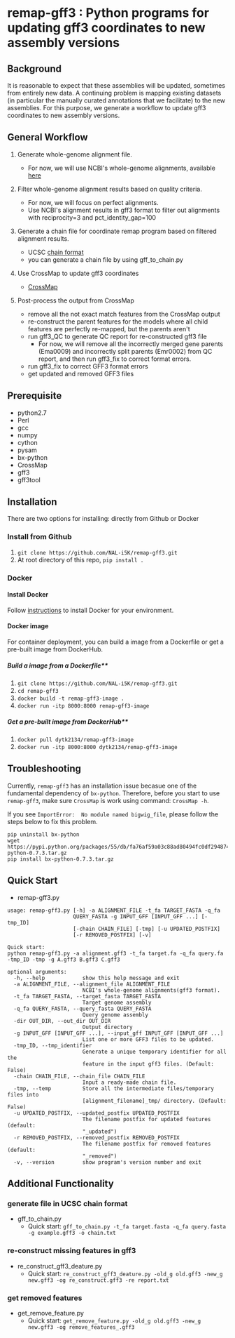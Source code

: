 # remap-gff3 : Python programs for updating gff3 coordinates to new assembly versions

## Background

It is reasonable to expect that these assemblies will be updated, sometimes from entirely new data. A continuing problem is mapping existing datasets (in particular the manually curated annotations that we facilitate) to the new assemblies. For this purpose, we generate a workflow to update gff3 coordinates to new assembly versions.

## General Workflow

1. Generate whole-genome alignment file.
    * For now, we will use NCBI's whole-genome alignments, available [here](ftp://ftp.ncbi.nlm.nih.gov/pub/remap/)

2. Filter whole-genome alignment results based on quality criteria.
    * For now, we will focus on perfect alignments. 
    * Use NCBI's alignment results in gff3 format to filter out alignments with reciprocity=3 and pct_identity_gap=100
3. Generate a chain file for coordinate remap program based on filtered alignment results.
    * UCSC [chain format](https://genome.ucsc.edu/goldenpath/help/chain.html)
    * you can generate a chain file by using gff_to_chain.py
4. Use CrossMap to update gff3 coordinates
    * [CrossMap](http://crossmap.sourceforge.net/)
5. Post-process the output from CrossMap
    * remove all the not exact match features from the CrossMap output
    * re-construct the parent features for the models where all child features are perfectly re-mapped, but the parents aren't
    * run gff3_QC to generate QC report for re-constructed gff3 file
        * For now, we will remove all the incorrectly merged gene parents (Ema0009) and incorrectly split parents (Emr0002) from QC report, and then run gff3_fix to correct format errors.
    * run gff3_fix to correct GFF3 format errors
    * get updated and removed GFF3 files

## Prerequisite

* python2.7
* Perl
* gcc
* numpy
* cython
* pysam
* bx-python
* CrossMap
* gff3
* gff3tool

## Installation

There are two options for installing: directly from Github or Docker

### Install from Github

1. `git clone https://github.com/NAL-i5K/remap-gff3.git`
2. At root directory of this repo, `pip install .`

### Docker

#### Install Docker

Follow [instructions](https://docs.docker.com/install/) to install Docker for your environment.

#### Docker image

For container deployment, you can build a image from a Dockerfile or get a pre-built image from DockerHub.

##### Build a image from a Dockerfile**

1. `git clone https://github.com/NAL-i5K/remap-gff3.git`
2. `cd remap-gff3`
3. `docker build -t remap-gff3-image .`
4. `docker run -itp 8000:8000 remap-gff3-image`

##### Get a pre-built image from DockerHub**

1. `docker pull dytk2134/remap-gff3-image`
2. `docker run -itp 8000:8000 dytk2134/remap-gff3-image`

## Troubleshooting

Currently, `remap-gff3` has an installation issue becasue one of the fundamental dependency of `bx-python`. Therefore, before you start to use `remap-gff3`, make sure `CrossMap` is work using command: `CrossMap -h`.

If you see `ImportError:  No module named bigwig_file`, please follow the steps  below to fix this problem.

``` shell
pip uninstall bx-python
wget https://pypi.python.org/packages/55/db/fa76af59a03c88ad80494fc0df2948740bbd58cd3b3ed5c31319624687cc/bx-python-0.7.3.tar.gz
pip install bx-python-0.7.3.tar.gz
```

## Quick Start

* remap-gff3.py

``` shell
usage: remap-gff3.py [-h] -a ALIGNMENT_FILE -t_fa TARGET_FASTA -q_fa
                     QUERY_FASTA -g INPUT_GFF [INPUT_GFF ...] [-tmp_ID]
                     [-chain CHAIN_FILE] [-tmp] [-u UPDATED_POSTFIX]
                     [-r REMOVED_POSTFIX] [-v]

Quick start:
python remap-gff3.py -a alignment.gff3 -t_fa target.fa -q_fa query.fa -tmp_ID -tmp -g A.gff3 B.gff3 C.gff3

optional arguments:
  -h, --help            show this help message and exit
  -a ALIGNMENT_FILE, --alignment_file ALIGNMENT_FILE
                        NCBI's whole-genome alignments(gff3 format).
  -t_fa TARGET_FASTA, --target_fasta TARGET_FASTA
                        Target genome assembly
  -q_fa QUERY_FASTA, --query_fasta QUERY_FASTA
                        Query genome assembly
  -dir OUT_DIR, --out_dir OUT_DIR
                        Output directory
  -g INPUT_GFF [INPUT_GFF ...], --input_gff INPUT_GFF [INPUT_GFF ...]
                        List one or more GFF3 files to be updated.
  -tmp_ID, --tmp_identifier
                        Generate a unique temporary identifier for all the
                        feature in the input gff3 files. (Default: False)
  -chain CHAIN_FILE, --chain_file CHAIN_FILE
                        Input a ready-made chain file.
  -tmp, --temp          Store all the intermediate files/temporary files into
                        [alignment_filename]_tmp/ directory. (Default: False)
  -u UPDATED_POSTFIX, --updated_postfix UPDATED_POSTFIX
                        The filename postfix for updated features (default:
                        "_updated")
  -r REMOVED_POSTFIX, --removed_postfix REMOVED_POSTFIX
                        The filename postfix for removed features (default:
                        "_removed")
  -v, --version         show program's version number and exit
```

## Additional Functionality

### generate file in UCSC chain format

* gff_to_chain.py
  * Quick start: `gff_to_chain.py -t_fa target.fasta -q_fa query.fasta -g example.gff3 -o chain.txt`

### re-construct missing features in gff3

* re_construct_gff3_deature.py
  * Quick start: `re_construct_gff3_deature.py -old_g old.gff3 -new_g new.gff3 -og re_construct.gff3 -re report.txt`

### get removed features

* get_remove_feature.py
  * Quick start: `get_remove_feature.py -old_g old.gff3 -new_g new.gff3 -og remove_features_.gff3`
